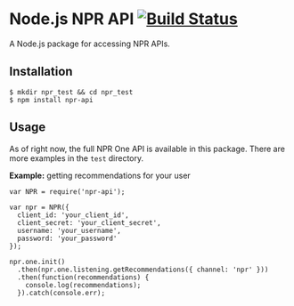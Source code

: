# Node.js NPR API [![Build Status](https://travis-ci.org/adafruit/node_npr.svg?branch=master)](https://travis-ci.org/adafruit/node_npr)

A Node.js package for accessing NPR APIs.

## Installation

```
$ mkdir npr_test && cd npr_test
$ npm install npr-api
```

## Usage

As of right now, the full NPR One API is available in this package. There
are more examples in the `test` directory.

**Example:** getting recommendations for your user
```
var NPR = require('npr-api');

var npr = NPR({
  client_id: 'your_client_id',
  client_secret: 'your_client_secret',
  username: 'your_username',
  password: 'your_password'
});

npr.one.init()
  .then(npr.one.listening.getRecommendations({ channel: 'npr' }))
  .then(function(recommendations) {
    console.log(recommendations);
  }).catch(console.err);

```
